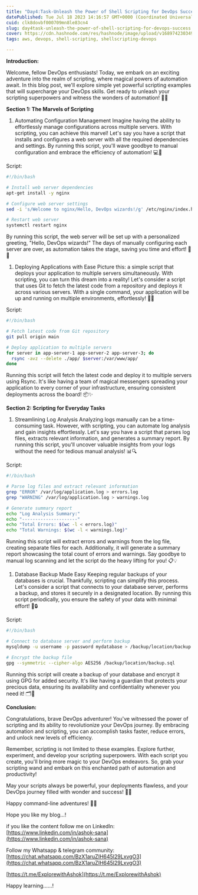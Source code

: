 ```yaml
---
title: "Day4:Task-Unleash the Power of Shell Scripting for DevOps Success!"
datePublished: Tue Jul 18 2023 14:16:57 GMT+0000 (Coordinated Universal Time)
cuid: clk8dovbf000709mn8le83cn4
slug: day4task-unleash-the-power-of-shell-scripting-for-devops-success
cover: https://cdn.hashnode.com/res/hashnode/image/upload/v1689742303496/120c34d2-5e02-4618-9631-20483afa5304.png
tags: aws, devops, shell-scripting, shellscripting-devops

---
```


**Introduction:**

Welcome, fellow DevOps enthusiasts! Today, we embark on an exciting adventure into the realm of scripting, where magical powers of automation await. In this blog post, we'll explore simple yet powerful scripting examples that will supercharge your DevOps skills. Get ready to unleash your scripting superpowers and witness the wonders of automation! 🚀🔥

**Section 1: The Marvels of Scripting**

1. Automating Configuration Management Imagine having the ability to effortlessly manage configurations across multiple servers. With scripting, you can achieve this marvel! Let's say you have a script that installs and configures a web server with all the required dependencies and settings. By running this script, you'll wave goodbye to manual configuration and embrace the efficiency of automation! 💻🔧
    

Script:

```bash
#!/bin/bash

# Install web server dependencies
apt-get install -y nginx

# Configure web server settings
sed -i 's/Welcome to nginx/Hello, DevOps wizards!/g' /etc/nginx/index.html

# Restart web server
systemctl restart nginx
```

By running this script, the web server will be set up with a personalized greeting, "Hello, DevOps wizards!" The days of manually configuring each server are over, as automation takes the stage, saving you time and effort! 🎩✨

1. Deploying Applications with Ease Picture this: a simple script that deploys your application to multiple servers simultaneously. With scripting, you can turn this dream into a reality! Let's consider a script that uses Git to fetch the latest code from a repository and deploys it across various servers. With a single command, your application will be up and running on multiple environments, effortlessly! 🚀🌐
    

Script:

```bash
#!/bin/bash

# Fetch latest code from Git repository
git pull origin main

# Deploy application to multiple servers
for server in app-server-1 app-server-2 app-server-3; do
  rsync -avz --delete ./app/ $server:/var/www/app/
done
```

Running this script will fetch the latest code and deploy it to multiple servers using Rsync. It's like having a team of magical messengers spreading your application to every corner of your infrastructure, ensuring consistent deployments across the board! 📦✨

**Section 2: Scripting for Everyday Tasks**

1. Streamlining Log Analysis Analyzing logs manually can be a time-consuming task. However, with scripting, you can automate log analysis and gain insights effortlessly. Let's say you have a script that parses log files, extracts relevant information, and generates a summary report. By running this script, you'll uncover valuable insights from your logs without the need for tedious manual analysis! 📊🔍
    

Script:

```bash
#!/bin/bash

# Parse log files and extract relevant information
grep "ERROR" /var/log/application.log > errors.log
grep "WARNING" /var/log/application.log > warnings.log

# Generate summary report
echo "Log Analysis Summary:"
echo "---------------------"
echo "Total Errors: $(wc -l < errors.log)"
echo "Total Warnings: $(wc -l < warnings.log)"
```

Running this script will extract errors and warnings from the log file, creating separate files for each. Additionally, it will generate a summary report showcasing the total count of errors and warnings. Say goodbye to manual log scanning and let the script do the heavy lifting for you! 📋💡

1. Database Backup Made Easy Keeping regular backups of your databases is crucial. Thankfully, scripting can simplify this process. Let's consider a script that connects to your database server, performs a backup, and stores it securely in a designated location. By running this script periodically, you ensure the safety of your data with minimal effort! 💾🔒
    

Script:

```bash
#!/bin/bash

# Connect to database server and perform backup
mysqldump -u username -p password mydatabase > /backup/location/backup.sql

# Encrypt the backup file
gpg --symmetric --cipher-algo AES256 /backup/location/backup.sql
```

Running this script will create a backup of your database and encrypt it using GPG for added security. It's like having a guardian that protects your precious data, ensuring its availability and confidentiality whenever you need it! 🗂️🔐

**Conclusion:**

Congratulations, brave DevOps adventurer! You've witnessed the power of scripting and its ability to revolutionize your DevOps journey. By embracing automation and scripting, you can accomplish tasks faster, reduce errors, and unlock new levels of efficiency.

Remember, scripting is not limited to these examples. Explore further, experiment, and develop your scripting superpowers. With each script you create, you'll bring more magic to your DevOps endeavors. So, grab your scripting wand and embark on this enchanted path of automation and productivity!

May your scripts always be powerful, your deployments flawless, and your DevOps journey filled with wonder and success! 🎉✨

Happy command-line adventures! 🚀🐧

Hope you like my blog...!

if you like the content follow me on LinkedIn: [https://www.linkedin.com/in/ashok-sana](https://www.linkedin.com/in/ashok-sana)

Follow my Whatsapp & telegram community: [https://chat.whatsapp.com/BzX1aruZIH645l29LxvgO3](https://chat.whatsapp.com/BzX1aruZIH645l29LxvgO3)

[https://t.me/ExplorewithAshok](https://t.me/ExplorewithAshok)

Happy learning......!
